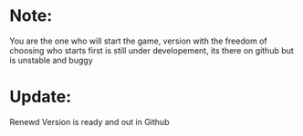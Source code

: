 # Note:
You are the one who will start the game, version with the freedom of choosing who starts first is still under developement, 
its there on github but is unstable and buggy

# Update:
Renewd Version is ready and out in Github
